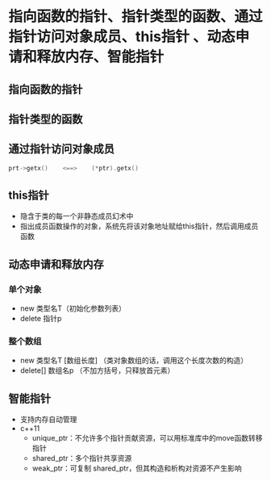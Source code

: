 # 指向函数的指针、指针类型的函数、通过指针访问对象成员、this指针 、动态申请和释放内存、智能指针

## 指向函数的指针









## 指针类型的函数







## 通过指针访问对象成员

```c++
prt->getx()    <==>    (*ptr).getx()
```

## this指针

- 隐含于类的每一个非静态成员幻术中
- 指出成员函数操作的对象，系统先将该对象地址赋给this指针，然后调用成员函数

## 动态申请和释放内存

### 单个对象

- new 类型名T（初始化参数列表）
- delete 指针p

### 整个数组

- new 类型名T [数组长度]    （类对象数组的话，调用这个长度次数的构造）
- delete[] 数组名p    （不加方括号，只释放首元素）

## 智能指针

- 支持内存自动管理
- c++11
  - unique_ptr：不允许多个指针贡献资源，可以用标准库中的move函数转移指针
  - shared_ptr：多个指针共享资源
  - weak_ptr：可复制 shared_ptr，但其构造和析构对资源不产生影响